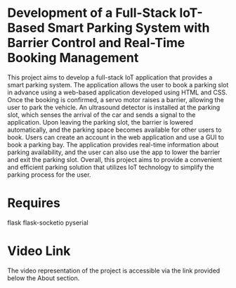 # Development of a Full-Stack IoT-Based Smart Parking System with Barrier Control and Real-Time Booking Management
This project aims to develop a full-stack IoT application that provides a smart parking system. The application allows the user to book a parking slot in advance using a web-based application developed using HTML and CSS. Once the booking is confirmed, a servo motor raises a barrier, allowing the user to park the vehicle. An ultrasound detector is installed at the parking slot, which senses the arrival of the car and sends a signal to the application. Upon leaving the parking slot, the barrier is lowered automatically, and the parking space becomes available for other users to book.
Users can create an account in the web application and use a GUI to book a parking bay.
The application provides real-time information about parking availability, and the user can also use the app to lower the barrier and exit the parking slot. Overall, this project aims to provide a convenient and efficient parking solution that utilizes IoT technology to simplify the parking process for the user.

# Requires
flask flask-socketio pyserial

# Video Link
The video representation of the project is accessible via the link provided below the About section.

